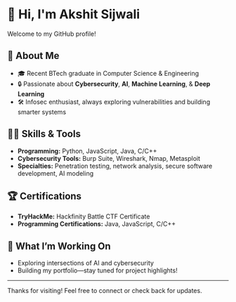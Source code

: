 # 👋 Hi, I'm Akshit Sijwali

Welcome to my GitHub profile!

## 🚀 About Me
- 🎓 Recent BTech graduate in Computer Science & Engineering
- 🔒 Passionate about **Cybersecurity**, **AI**, **Machine Learning**, & **Deep Learning**
- 🛠️ Infosec enthusiast, always exploring vulnerabilities and building smarter systems

## 🧑‍💻 Skills & Tools
- **Programming:** Python, JavaScript, Java, C/C++
- **Cybersecurity Tools:** Burp Suite, Wireshark, Nmap, Metasploit
- **Specialties:** Penetration testing, network analysis, secure software development, AI modeling

## 🏆 Certifications
- **TryHackMe:** Hackfinity Battle CTF Certificate
- **Programming Certifications:** Java, JavaScript, C/C++

## 🌱 What I’m Working On
- Exploring intersections of AI and cybersecurity
- Building my portfolio—stay tuned for project highlights!

<!-- Add your social links below when ready -->
<!--
## 🌐 Connect with Me
- [LinkedIn](your-linkedin)
- [Twitter](your-twitter)
- [Website](your-website)
-->

---

Thanks for visiting! Feel free to connect or check back for updates.
